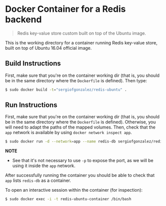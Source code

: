 # Docker Container for a Redis backend
> Redis key-value store custom built on top of the Ubuntu image.

This is the working directory for a container running Redis key-value store, built on top of Ubuntu 16.04 official image. 

## Build Instructions

First, make sure that you're on the container working dir (that is, you should be in the same directory where the `Dockerfile` is defined).
Then type:
```bash
$ sudo docker build -t="sergiofgonzalez/redis-ubuntu" .
```

## Run Instructions
First, make sure that you're on the container working dir (that is, you should be in the same directory where the `Dockerfile` is defined). Otherwise, you will need to adapt the paths of the mapped volumes.
Then, check that the `app` network is available by using `docker network inspect app`.

```bash
$ sudo docker run -d --network=app --name redis-db sergiofgonzalez/redis-ubuntu
```
**NOTE**
+ See that it's not necessary to use `-p` to expose the port, as we will be using it inside the `app` network.

After successfully running the container you should be able to check that `app` lists `redis-db` as a container.

To open an interactive session within the container (for inspection):
```bash
$ sudo docker exec -i -t redis-ubuntu-container /bin/bash
```